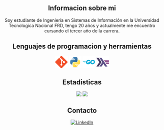 </div>

<h2 align="center">Informacion sobre mi</h2>

<div align="center">
  Soy estudiante de Ingeniería en Sistemas de Información en la Universidad Tecnologica Nacional FRD, tengo 20 años y actualmente me encuentro cursando el tercer año de la carrera.
</div>

<h2 align="center">Lenguajes de programacion y herramientas</h2>

<p align="center"> 
  <img src="https://github.com/devicons/devicon/blob/v2.15.1/icons/git/git-original.svg" alt="git" width="40" height="40"/> 
  <img src="https://github.com/devicons/devicon/blob/v2.15.1/icons/python/python-original.svg" alt="python" width="40" height="40"/> 
  <img src="https://github.com/devicons/devicon/blob/v2.15.1/icons/go/go-original-wordmark.svg" alt="go" width="40" height="40"/>  
  <img src="https://github.com/devicons/devicon/blob/v2.15.1/icons/haskell/haskell-original.svg" alt="haskell" width="40" height="40"/> 
</p>

<h2 align="center">Estadisticas</h2>

<p align= "center">
  <img height= "150" src="https://github-readme-stats.vercel.app/api?username=LucasUTNFRD&theme=react&show_icons=true&include_all_commits=true" />
  <img height= "150" src="https://github-readme-stats.vercel.app/api/top-langs/?username=LucasUTNFRD&theme=react&layout=compact" />
</p>

<h2 align="center">Contacto</h2>
<div align="center">
  
  [![LinkedIn](https://img.shields.io/badge/linkedin-%230077B5.svg?style=for-the-badge&logo=linkedin&logoColor=white)](https://www.linkedin.com/in/lucas-delgado-590498257/)
  
</div>
